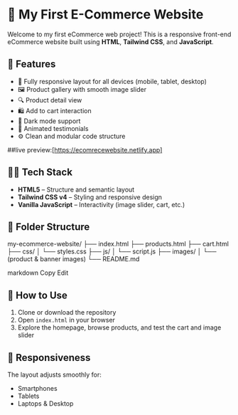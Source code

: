 # 🛒 My First E-Commerce Website

Welcome to my first eCommerce web project! This is a responsive front-end eCommerce website built using **HTML**, **Tailwind CSS**, and **JavaScript**.

## 🚀 Features

- 🧭 Fully responsive layout for all devices (mobile, tablet, desktop)
- 🖼️ Product gallery with smooth image slider
- 🔍 Product detail view
- 🛍️ Add to cart interaction
- 🌙 Dark mode support
- 💬 Animated testimonials
- ⚙️ Clean and modular code structure


##live preview:[https://ecomrecewebsite.netlify.app]


## 🧑‍💻 Tech Stack

- **HTML5** – Structure and semantic layout
- **Tailwind CSS v4** – Styling and responsive design
- **Vanilla JavaScript** – Interactivity (image slider, cart, etc.)

## 📁 Folder Structure

my-ecommerce-website/
├── index.html
├── products.html
├── cart.html
├── css/
│ └── styles.css
├── js/
│ └── script.js
├── images/
│ └── (product & banner images)
└── README.md

markdown
Copy
Edit

## 🔧 How to Use

1. Clone or download the repository
2. Open `index.html` in your browser
3. Explore the homepage, browse products, and test the cart and image slider

## 📱 Responsiveness

The layout adjusts smoothly for:
- Smartphones
- Tablets
- Laptops & Desktop
